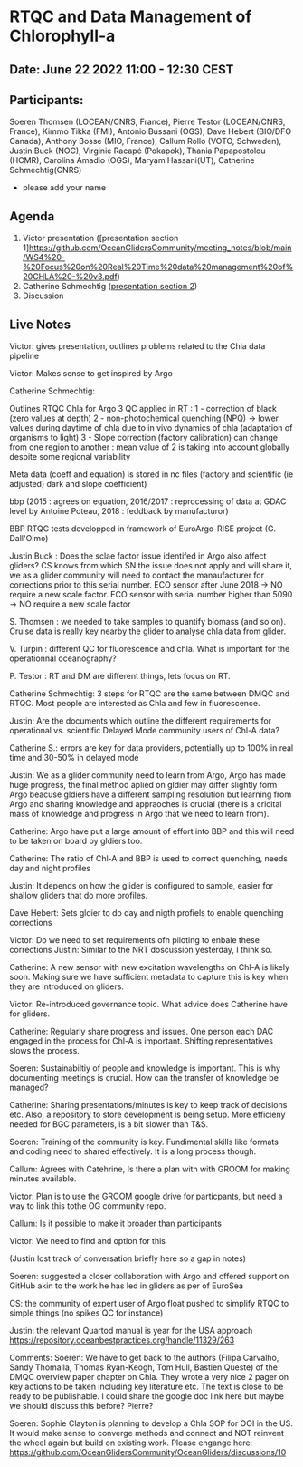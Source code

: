 # RTQC and Data Management of Chlorophyll-a 

## Date: June 22 2022 11:00 - 12:30 CEST


## Participants: 
Soeren Thomsen (LOCEAN/CNRS, France), Pierre Testor (LOCEAN/CNRS, France), Kimmo Tikka (FMI), Antonio Bussani (OGS), Dave Hebert (BIO/DFO Canada), Anthony Bosse (MIO, France), Callum Rollo (VOTO, Schweden), Justin Buck (NOC), Virginie Racapé (Pokapok), Thania Papapostolou (HCMR), Carolina Amadio (OGS), Maryam Hassani(UT), Catherine Schmechtig(CNRS)
- please add your name


## Agenda
1) Victor presentation ([presentation section 1]https://github.com/OceanGlidersCommunity/meeting_notes/blob/main/WS4%20-%20Focus%20on%20Real%20Time%20data%20management%20of%20CHLA%20-%20v3.pdf)
2) Catherine Schmechtig ([presentation section 2](https://github.com/OceanGlidersCommunity/meeting_notes/blob/main/WS4%20-%20Focus%20on%20Real%20Time%20data%20management%20of%20CHLA%20-%20v3.pdf))
3) Discussion


## Live Notes
Victor: gives presentation, outlines problems related to the Chla data pipeline

Victor: Makes sense to get inspired by Argo

Catherine Schmechtig:

Outlines RTQC Chla for Argo
3 QC applied in RT :
1 - correction of black (zero values at depth)
2 - non-photochemical quenching (NPQ) -> lower values during daytime of chla due to in vivo dynamics of chla (adaptation of organisms to light)
3 - Slope correction (factory calibration) can change from one region to another : mean value of 2 is taking into account globally despite some regional variability

Meta data (coeff and equation) is stored in nc files (factory and scientific (ie adjusted) dark and slope coefficient)

bbp (2015 : agrees on equation, 2016/2017 : reprocessing of data at GDAC level by Antoine Poteau, 2018 : feddback by manufacturor)

BBP RTQC tests developped in framework of EuroArgo-RISE project (G. Dall'Olmo)

Justin Buck : Does the sclae factor issue identifed in Argo also affect gliders?
CS knows from which SN the issue does not apply and will share it, we as a glider community will need to contact the manaufacturer for corrections prior to this serial number. 
ECO sensor after June 2018 -> NO require a new scale factor.
ECO sensor with serial number higher than 5090 -> NO require a new scale factor

S. Thomsen : we needed to take samples to quantify biomass (and so on). Cruise data is really key nearby the glider to analyse chla data from glider.

V. Turpin : different QC for fluorescence and chla. What is important for the operationnal oceanography?

P. Testor : RT and DM are different things, lets focus on RT.

Catherine Schmechtig: 3 steps for RTQC are the same between DMQC and RTQC. Most people are interested as Chla and few in fluorescence.

Justin: Are the documents which outline the different requirements for operational vs. scientific Delayed Mode community users of Chl-A data? 

Catherine S.: errors are key for data providers, potentially up to 100% in real time and 30-50% in delayed mode



Justin: We as a glider community need to learn from Argo, Argo has made huge progress, the final method aplied on gldier may differ slightly form Argo beacuse gldiers have a different sampling resolution but learning from Argo and sharing knowledge and appraoches is crucial (there is a cricital mass of knowledge and progress in Argo that we need to learn from).


Catherine: Argo have put a large amount of effort into BBP and this will need to be taken on board by gldiers too.

Catherine: The ratio of Chl-A and BBP is used to correct quenching, needs day and night profiles

Justin: It depends on how the glider is configured to sample, easier for shallow gliders that do more profiles.

Dave Hebert: Sets gldier to do day and nigth profiels to enable quenching corrections

Victor: Do we need to set requirements ofn piloting to enbale these corrections
Justin: Similar to the NRT doscussion yesterday, I think so.



Catherine: A new sensor with new excitation wavelengths on Chl-A is likely soon. Making sure we have sufficient metadata to capture this is key when they are introduced on gliders.


Victor: Re-introduced governance topic. What advice does Catherine have for gliders.

Catherine: Regularly share progress and issues. One person each DAC engaged in the process for Chl-A is important. Shifting representatives slows the process.

Soeren: Sustainabiltiy of people and knowledge is important. This is why documenting meetings is crucial. How can the transfer of knowledge be managed?

Catherine: Sharing presentations/minutes is key to keep track of decisions etc. Also, a repository to store development is being setup. More efficieny needed for BGC parameters, is a bit slower than T&S.

Soeren: Training of the community is key. Fundimental skills like formats and coding need to shared effectively. It is a long process though.

Callum: Agrees with Catehrine, Is there a plan with with GROOM for making minutes available.

Victor: Plan is to use the GROOM google drive for particpants, but need a way to link this tothe OG community repo.

Callum: Is it possible to make it broader than participants

Victor: We need to find and option for this


(Justin lost track of conversation briefly here so a gap in notes)


Soeren: suggested a closer collaboration with Argo and offered support on GitHub akin to the work he has led in gliders as per of EuroSea

CS: the community of expert user of Argo float pushed to simplify RTQC to simple things (no spikes QC for instance)


Justin: the relevant Quartod manual is year for the USA approach https://repository.oceanbestpractices.org/handle/11329/263



Comments: 
Soeren: We have to get back to the authors (Filipa Carvalho, Sandy Thomalla, Thomas Ryan-Keogh, Tom Hull, Bastien Queste) of the DMQC overview paper chapter on Chla. They wrote a very nice 2 pager on key actions to be taken including key literature etc. The text is close to be ready to be publishable. I could share the google doc link here but maybe we should discuss this before? Pierre?

Soeren: Sophie Clayton is planning to develop a Chla SOP for OOI in the US. It would make sense to converge methods and connect and NOT reinvent the wheel again but build on existing work. 
Please engange here: 
https://github.com/OceanGlidersCommunity/OceanGliders/discussions/10
